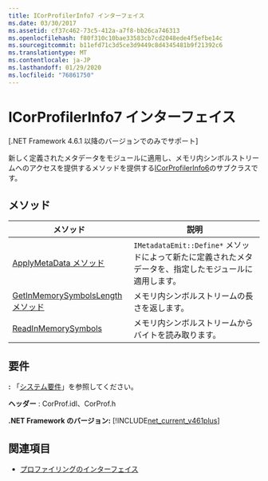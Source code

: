 ```yaml
---
title: ICorProfilerInfo7 インターフェイス
ms.date: 03/30/2017
ms.assetid: cf37c462-73c5-412a-a7f8-bb26ca746313
ms.openlocfilehash: f80f310c10bae33583cb7cd2048ede4f5efbe14c
ms.sourcegitcommit: b11efd71c3d5ce3d9449c8d4345481b9f21392c6
ms.translationtype: MT
ms.contentlocale: ja-JP
ms.lasthandoff: 01/29/2020
ms.locfileid: "76861750"
---
```

# <a name="icorprofilerinfo7-interface"></a>ICorProfilerInfo7 インターフェイス
[.NET Framework 4.6.1 以降のバージョンでのみでサポート]  
  
 新しく定義されたメタデータをモジュールに適用し、メモリ内シンボルストリームへのアクセスを提供するメソッドを提供する[ICorProfilerInfo6](icorprofilerinfo6-interface.md)のサブクラスです。  
  
## <a name="methods"></a>メソッド  
  
|メソッド|説明|  
|------------|-----------------|  
|[ApplyMetaData メソッド](icorprofilerinfo7-applymetadata-method.md)|`IMetadataEmit::Define*` メソッドによって新たに定義されたメタデータを、指定したモジュールに適用します。|  
|[GetInMemorySymbolsLength メソッド](icorprofilerinfo7-getinmemorysymbolslength-method.md)|メモリ内シンボルストリームの長さを返します。|  
|[ReadInMemorySymbols](icorprofilerinfo7-readinmemorysymbols.md)|メモリ内シンボルストリームからバイトを読み取ります。|  
  
## <a name="requirements"></a>要件  
 **:** 「[システム要件](../../../../docs/framework/get-started/system-requirements.md)」を参照してください。  
  
 **ヘッダー** : CorProf.idl、CorProf.h  
  
 **.NET Framework のバージョン:** [!INCLUDE[net_current_v461plus](../../../../includes/net-current-v461plus-md.md)]  
  
## <a name="see-also"></a>関連項目

- [プロファイリングのインターフェイス](profiling-interfaces.md)
